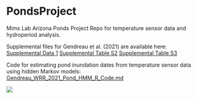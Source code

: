 # PondsProject
Mims Lab Arizona Ponds Project Repo for temperature sensor data and hydroperiod analysis. 

Supplemental files for Gendreau et al. (2021) are available here: [Supplemental Data 1](here.docx) [Supplemental Table S2](here.xlxs)  [Supplemental Table S3](here.xlxs)

Code for estimating pond inundation dates from temperature sensor data using hidden Markov models: [Gendreau_WRR_2021_Pond_HMM_R_Code.md](Gendreau_WRR_2021_Pond_HMM_R_Code.md) 

![](Figures/Gendreauetal_Figure1.png)


